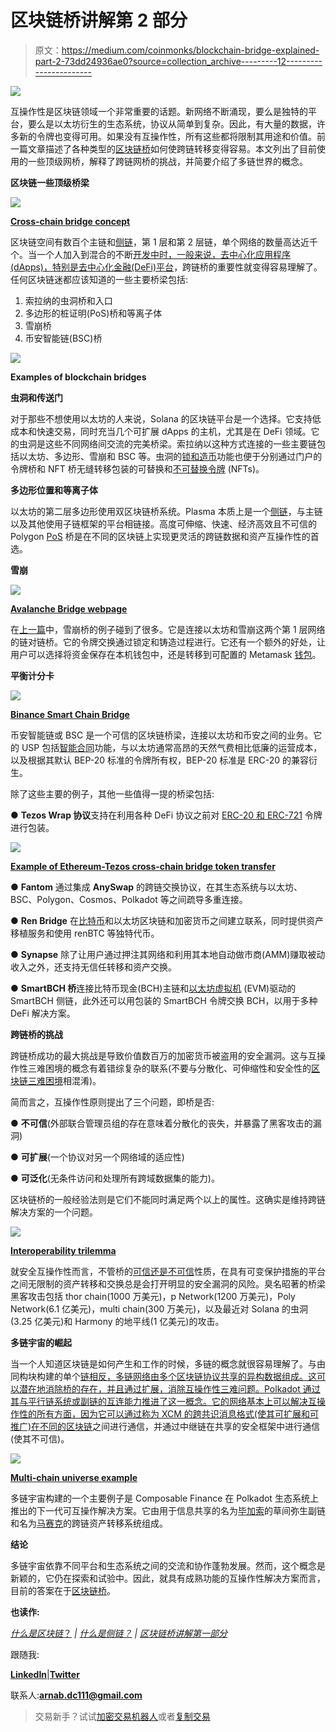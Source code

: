 # 区块链桥讲解第 2 部分

> 原文：<https://medium.com/coinmonks/blockchain-bridge-explained-part-2-73dd24936ae0?source=collection_archive---------12----------------------->

![](img/eedf4835fa914c3562dc4d930cd8bc08.png)

互操作性是区块链领域一个非常重要的话题。新网络不断涌现，要么是独特的平台，要么是以太坊衍生的生态系统，协议从简单到复杂。因此，有大量的数据，许多新的令牌也变得可用。如果没有互操作性，所有这些都将限制其用途和价值。前一篇文章描述了各种类型的[区块链桥](/@DC.600/blockchain-bridge-explained-part-1-85487aaa81f)如何使跨链转移变得容易。本文列出了目前使用的一些顶级网桥，解释了跨链网桥的挑战，并简要介绍了多链世界的概念。

**区块链一些顶级桥梁**

![](img/1af9f7a8949999e24fcae0e1983fa6c0.png)

[**Cross-chain bridge concept**](https://www.crosschainbridge.org/)

区块链空间有数百个主链和[侧链](https://coinsbench.com/what-is-sidechain-4d4dc912ec50)，第 1 层和第 2 层链，单个网络的数量高达近千个。当一个人加入到混合的不断[开发中时，一般来说，去中心化应用程序(dApps)，特别是去中心化金融(DeFi)平台](/coinmonks/what-is-ethereum-part-3-applications-12097472b9f9)，跨链桥的重要性就变得容易理解了。任何区块链迷都应该知道的一些主要桥梁包括:

1.  索拉纳的虫洞桥和入口
2.  多边形的桩证明(PoS)桥和等离子体
3.  雪崩桥
4.  币安智能链(BSC)桥

![](img/81d4c2dbc34690d28b9bb9f43b821096.png)

**Examples of blockchain bridges**

**虫洞和传送门**

对于那些不想使用以太坊的人来说，Solana 的区块链平台是一个选择。它支持低成本和快速交易，同时充当几个可扩展 dApps 的主机，尤其是在 DeFi 领域。它的虫洞是这些不同网络间交流的完美桥梁。索拉纳以这种方式连接的一些主要链包括以太坊、多边形、雪崩和 BSC 等。虫洞的[锁和造币](/@DC.600/blockchain-bridge-explained-part-1-85487aaa81f)功能也便于分别通过门户的令牌桥和 NFT 桥无缝转移包装的可替换和[不可替换令牌](/coinmonks/what-are-nfts-1082957a63a0) (NFTs)。

**多边形位置和等离子体**

以太坊的第二层多边形使用双区块链桥系统。Plasma 本质上是一个[侧链](https://coinsbench.com/what-is-sidechain-4d4dc912ec50)，与主链以及其他使用子链框架的平台相链接。高度可伸缩、快速、经济高效且不可信的 Polygon [PoS](/coinmonks/understanding-the-role-of-consensus-in-blockchain-db724fa63a53) 桥是在不同的区块链上实现更灵活的跨链数据和资产互操作性的首选。

**雪崩**

![](img/b57f6571e77f3887a83720020c2b509a.png)

[**Avalanche Bridge webpage**](https://news.bitcoin.com/cross-chain-bridges-that-connect-5-different-blockchains-to-ethereum/)

在[上一篇](/@DC.600/blockchain-bridge-explained-part-1-85487aaa81f)中，雪崩桥的例子碰到了很多。它是连接以太坊和雪崩这两个第 1 层网络的链对链桥。它的令牌交换通过锁定和铸造过程进行。它还有一个额外的好处，让用户可以选择将资金保存在本机钱包中，还是转移到可配置的 Metamask [钱包](/coinmonks/learning-about-crypto-wallets-897a30f8f79a)。

**平衡计分卡**

![](img/b9e26db2e5af0c8aa3f7638e39bfbb26.png)

[**Binance Smart Chain Bridge**](https://www.fiahub.com/en/blog/what-is-the-cross-chain-bridge%3F/)

币安智能链或 BSC 是一个可信的区块链桥梁，连接以太坊和币安之间的业务。它的 USP 包括[智能合同](/coinmonks/what-is-ethereum-part-1-smart-contract-74f259708792)功能，与以太坊通常高昂的天然气费相比低廉的运营成本，以及根据其默认 BEP-20 标准的令牌所有权，BEP-20 标准是 ERC-20 的兼容衍生。

除了这些主要的例子，其他一些值得一提的桥梁包括:

● **Tezos Wrap 协议**支持在利用各种 DeFi 协议之前对 [ERC-20 和 ERC-721](/coinmonks/what-is-ethereum-part-3-applications-12097472b9f9) 令牌进行包装。

![](img/2945cbd67e6ea05f389d355fdfe16a4a.png)

[**Example of Ethereum-Tezos cross-chain bridge token transfer**](https://story.madfish.solutions/what-is-a-blockchain-bridge-and-how-does-it-work/)

● **Fantom** 通过集成 **AnySwap** 的跨链交换协议，在其生态系统与以太坊、BSC、Polygon、Cosmos、Polkadot 等之间疏导多重连接。

● **Ren Bridge** 在[比特币](/coinmonks/what-is-bitcoin-e98b2b77c81b)和以太坊区块链和加密货币之间建立联系，同时提供资产移植服务和使用 renBTC 等独特代币。

● **Synapse** 除了让用户通过押注其网络和利用其本地自动做市商(AMM)赚取被动收入之外，还支持无信任转移和资产交换。

● **SmartBCH 桥**连接比特币现金(BCH)主链和[以太坊虚拟机](/coinmonks/what-is-ethereum-part-2-design-c9b9f1b39fda) (EVM)驱动的 SmartBCH 侧链，此外还可以用包装的 SmartBCH 令牌交换 BCH，以用于多种 DeFi 解决方案。

**跨链桥的挑战**

跨链桥成功的最大挑战是导致价值数百万的加密货币被盗用的安全漏洞。这与互操作性三难困境的概念有着错综复杂的联系(不要与分散化、可伸缩性和安全性的[区块链三难困境](/coinsbench/what-is-sidechain-4d4dc912ec50)相混淆)。

简而言之，互操作性原则提出了三个问题，即桥是否:

● **不可信**(外部联合管理员组的存在意味着分散化的丧失，并暴露了黑客攻击的漏洞)

● **可扩展**(一个协议对另一个网络域的适应性)

● **可泛化**(无条件访问和处理所有跨域数据集的能力)。

区块链桥的一般经验法则是它们不能同时满足两个以上的属性。这确实是维持跨链解决方案的一个问题。

![](img/7bbd5e193ce9ffa535366d5954b1cdf3.png)

[**Interoperability trilemma**](https://blog.li.fi/what-are-blockchain-bridges-and-how-can-we-classify-them-560dc6ec05fa)

就安全互操作性而言，不管桥的[可信还是不可信](/@DC.600/blockchain-bridge-explained-part-1-85487aaa81f)性质，在具有可变保护措施的平台之间无限制的资产转移和交换总是会打开明显的安全漏洞的风险。臭名昭著的桥梁黑客攻击包括 thor chain(1000 万美元)，p Network(1200 万美元)，Poly Network(6.1 亿美元)，multi chain(300 万美元)，以及最近对 Solana 的虫洞(3.25 亿美元)和 Harmony 的地平线(1 亿美元)的攻击。

**多链宇宙的崛起**

当一个人知道区块链是如何产生和工作的时候，多链的概念就很容易理解了。与由同构块构建的单个[链相反，多链网络由多个区块链协议共享的异构数据组成。这可以潜在地消除桥的存在，并且通过扩展，消除互操作性三难问题。Polkadot 通过其与平行链系统或副链的互连能力推进了这一概念。它的网络基本上可以解决互操作性的所有方面，因为它可以通过称为 XCM 的跨共识消息格式(使其可扩展和可推广)在不同的](https://coinsbench.com/understanding-the-architecture-of-a-blockchain-f50ad412bdc4)[区块链](/coinmonks/what-is-blockchain-a7082404caa2)之间进行通信，并通过中继链在共享的安全框架中进行通信(使其不可信)。

![](img/a8aa4284018285aa54ed1af2b85482f1.png)

[**Multi-chain universe example**](https://blogtienao.com/composable-finance-layr/)

多链宇宙构建的一个主要例子是 Composable Finance 在 Polkadot 生态系统上推出的下一代可互操作解决方案。它由用于信息共享的名为[毕加索](https://www.picasso.xyz/)的草间弥生副链和名为[马赛克](https://mosaic.composable.finance/)的跨链资产转移系统组成。

**结论**

多链宇宙依靠不同平台和生态系统之间的交流和协作蓬勃发展。然而，这个概念是新颖的，它仍在探索和试验中。因此，就具有成熟功能的互操作性解决方案而言，目前的答案在于[区块链桥](/@DC.600/blockchain-bridge-explained-part-1-85487aaa81f)。

**也读作:**

[*什么是区块链*？](/coinmonks/what-is-blockchain-a7082404caa2) *|* [*什么是侧链？*](https://coinsbench.com/what-is-sidechain-4d4dc912ec50) *|* [*区块链桥讲解第一部分*](/@DC.600/blockchain-bridge-explained-part-1-85487aaa81f)

跟随我:

[**LinkedIn**](https://www.linkedin.com/in/a600dc/)|[**Twitter**](https://twitter.com/dc_111)

联系人:**arnab.dc111@gmail.com**

> 交易新手？试试[加密交易机器人](/coinmonks/crypto-trading-bot-c2ffce8acb2a)或者[复制交易](/coinmonks/top-10-crypto-copy-trading-platforms-for-beginners-d0c37c7d698c)